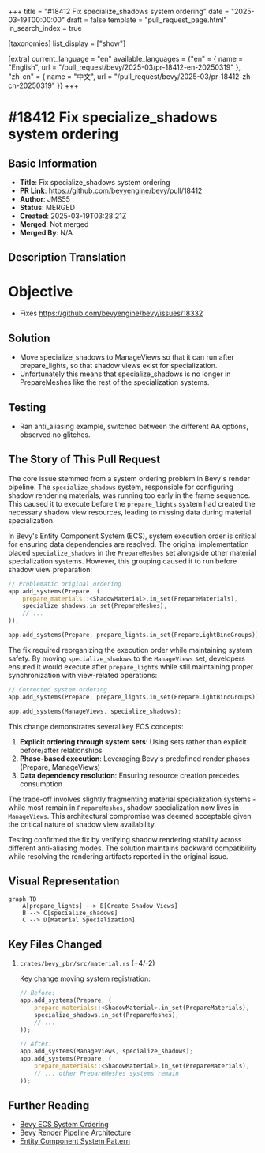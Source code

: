 +++
title = "#18412 Fix specialize_shadows system ordering"
date = "2025-03-19T00:00:00"
draft = false
template = "pull_request_page.html"
in_search_index = true

[taxonomies]
list_display = ["show"]

[extra]
current_language = "en"
available_languages = {"en" = { name = "English", url = "/pull_request/bevy/2025-03/pr-18412-en-20250319" }, "zh-cn" = { name = "中文", url = "/pull_request/bevy/2025-03/pr-18412-zh-cn-20250319" }}
+++

# #18412 Fix specialize_shadows system ordering

## Basic Information
- **Title**: Fix specialize_shadows system ordering
- **PR Link**: https://github.com/bevyengine/bevy/pull/18412
- **Author**: JMS55
- **Status**: MERGED
- **Created**: 2025-03-19T03:28:21Z
- **Merged**: Not merged
- **Merged By**: N/A

## Description Translation
# Objective
- Fixes https://github.com/bevyengine/bevy/issues/18332

## Solution

- Move specialize_shadows to ManageViews so that it can run after prepare_lights, so that shadow views exist for specialization.
- Unfortunately this means that specialize_shadows is no longer in PrepareMeshes like the rest of the specialization systems.

## Testing
- Ran anti_aliasing example, switched between the different AA options, observed no glitches.

## The Story of This Pull Request

The core issue stemmed from a system ordering problem in Bevy's render pipeline. The `specialize_shadows` system, responsible for configuring shadow rendering materials, was running too early in the frame sequence. This caused it to execute before the `prepare_lights` system had created the necessary shadow view resources, leading to missing data during material specialization.

In Bevy's Entity Component System (ECS), system execution order is critical for ensuring data dependencies are resolved. The original implementation placed `specialize_shadows` in the `PrepareMeshes` set alongside other material specialization systems. However, this grouping caused it to run before shadow view preparation:

```rust
// Problematic original ordering
app.add_systems(Prepare, (
    prepare_materials::<ShadowMaterial>.in_set(PrepareMaterials),
    specialize_shadows.in_set(PrepareMeshes),
    // ...
));

app.add_systems(Prepare, prepare_lights.in_set(PrepareLightBindGroups));
```

The fix required reorganizing the execution order while maintaining system safety. By moving `specialize_shadows` to the `ManageViews` set, developers ensured it would execute after `prepare_lights` while still maintaining proper synchronization with view-related operations:

```rust
// Corrected system ordering
app.add_systems(Prepare, prepare_lights.in_set(PrepareLightBindGroups));

app.add_systems(ManageViews, specialize_shadows);
```

This change demonstrates several key ECS concepts:
1. **Explicit ordering through system sets**: Using sets rather than explicit before/after relationships
2. **Phase-based execution**: Leveraging Bevy's predefined render phases (Prepare, ManageViews)
3. **Data dependency resolution**: Ensuring resource creation precedes consumption

The trade-off involves slightly fragmenting material specialization systems - while most remain in `PrepareMeshes`, shadow specialization now lives in `ManageViews`. This architectural compromise was deemed acceptable given the critical nature of shadow view availability.

Testing confirmed the fix by verifying shadow rendering stability across different anti-aliasing modes. The solution maintains backward compatibility while resolving the rendering artifacts reported in the original issue.

## Visual Representation

```mermaid
graph TD
    A[prepare_lights] --> B[Create Shadow Views]
    B --> C[specialize_shadows]
    C --> D[Material Specialization]
```

## Key Files Changed

1. `crates/bevy_pbr/src/material.rs` (+4/-2)
   
   Key change moving system registration:
   
   ```rust
   // Before:
   app.add_systems(Prepare, (
       prepare_materials::<ShadowMaterial>.in_set(PrepareMaterials),
       specialize_shadows.in_set(PrepareMeshes),
       // ...
   ));
   
   // After:
   app.add_systems(ManageViews, specialize_shadows);
   app.add_systems(Prepare, (
       prepare_materials::<ShadowMaterial>.in_set(PrepareMaterials),
       // ... other PrepareMeshes systems remain
   ));
   ```

## Further Reading

- [Bevy ECS System Ordering](https://bevyengine.org/learn/book/next/ecs/system-order/)
- [Bevy Render Pipeline Architecture](https://bevyengine.org/learn/book/next/pbr/)
- [Entity Component System Pattern](https://en.wikipedia.org/wiki/Entity_component_system)